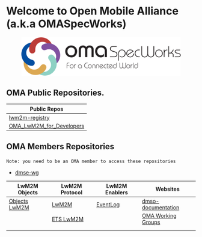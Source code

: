 # Welcome to Open Mobile Alliance (a.k.a OMASpecWorks)

<figure>
    <img src="../omaspecworks_logotag_CMYK.png">
</figure>

## OMA Public Repositories.

<table>
<thead>
    <tr>
        <th>Public Repos</th>
    </tr>
</thead>
<tbody>
    <tr>
        <td><a href="https://github.com/OpenMobileAlliance/lwm2m-registry" target="_blank">lwm2m-registry</a></td>
    </tr>
    <tr>
        <td><a href="https://github.com/OpenMobileAlliance/OMA_LwM2M_for_Developers" target="_blank">OMA_LwM2M_for_Developers</a></td>
    </tr>
</tbody>
</table>

## OMA Members Repositories

`Note: you need to be an OMA member to access these repositories`
* <a href="https://github.com/OpenMobileAlliance/dmse-wg" target="_blank">dmse-wg</a>

<table>
<thead>
    <tr>
        <th>LwM2M Objects</th>
        <th>LwM2M Protocol</th>
        <th>LwM2M Enablers</th>
        <th>Websites</th>
    </tr>
</thead>
<tbody>
    <tr>
        <td><a href="https://github.com/OpenMobileAlliance/objects-lwm2m" target="_blank">Objects LwM2M</a></td>
        <td><a href="https://github.com/OpenMobileAlliance/LwM2M" target="_blank">LwM2M</a></td>
        <td><a href="https://github.com/OpenMobileAlliance/EventLog" target="_blank">EventLog</a></td>
        <td><a href="https://github.com/OpenMobileAlliance/dmse-documentation" target="_blank">dmso-documentation</a></td>    
    </tr>
    <tr>
        <td><a href="" target="_blank"></a></td>
        <td><a href="https://github.com/OpenMobileAlliance/ETS_LwM2M" target="_blank">ETS LwM2M</a></td>
        <td><a href="" target="_blank"></a></td>
        <td><a href="https://github.com/OpenMobileAlliance/oma_working_groups" target="_blank">OMA Working Groups</a></td>    
    </tr>
    <tr>
        <td><a href="" target="_blank"></a></td>
        <td><a href="" target="_blank"></a></td>
        <td><a href="" target="_blank"></a></td>
        <td><a href="" target="_blank"></a></td>    
    </tr>
    <tr>
        <td><a href="" target="_blank"></a></td>
        <td><a href="" target="_blank"></a></td>
        <td><a href="" target="_blank"></a></td>
        <td><a href="" target="_blank"></a></td>    
    </tr>
</tbody>
</table>
